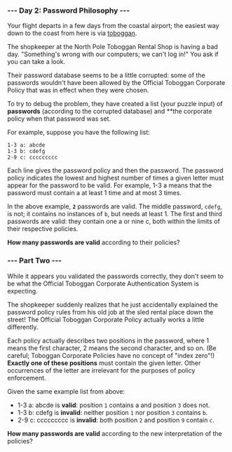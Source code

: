 ﻿### --- Day 2: Password Philosophy ---
Your flight departs in a few days from the coastal airport; the easiest way 
down to the coast from here is via [toboggan](https://en.wikipedia.org/wiki/Toboggan).

The shopkeeper at the North Pole Toboggan Rental Shop is having a bad day.
"Something's wrong with our computers; we can't log in!" You 
ask if you can take a look.

Their password database seems to be a little corrupted: some of the 
passwords wouldn't have been allowed by the Official Toboggan Corporate 
Policy that was in effect when they were chosen.

To try to debug the problem, they have created a list (your puzzle input) 
of **passwords** (according to the corrupted database) and **the corporate policy 
when that password was set.

For example, suppose you have the following list:

	1-3 a: abcde
	1-3 b: cdefg
	2-9 c: ccccccccc

Each line gives the password policy and then the password. The password
policy indicates the lowest and highest number of times a given letter must 
appear for the password to be valid. For example, 1-3 a means that the
password must contain a at least 1 time and at most 3 times.

In the above example, **`2`** passwords are valid. The middle password, `cdefg`, is 
not; it contains no instances of `b`, but needs at least 1. The first and 
third passwords are valid: they contain one a or nine c, both within the
limits of their respective policies.

**How many passwords are valid** according to their policies?


### --- Part Two ---

While it appears you validated the passwords correctly, they don't seem to
be what the Official Toboggan Corporate Authentication System is expecting.

The shopkeeper suddenly realizes that he just accidentally explained the 
password policy rules from his old job at the sled rental place down the 
street! The Official Toboggan Corporate Policy actually works a little 
differently.

Each policy actually describes two positions in the password, where 1 means 
the first character, 2 means the second character, and so on. (Be careful; 
Toboggan Corporate Policies have no concept of "index zero"!) **Exactly one 
of these positions** must contain the given letter. Other occurrences of the
letter are irrelevant for the purposes of policy enforcement.

Given the same example list from above:

- 1-3 a: abcde is **valid**: position `1` contains a and position `3` does not.
- 1-3 b: cdefg is **invalid**: neither position `1` nor position `3` contains `b`.
- 2-9 c: ccccccccc is **invalid**: both position `2` and position `9` contain `c`.

**How many passwords are valid** according to the new interpretation of the policies?

